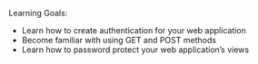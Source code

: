 Learning Goals:
* Learn how to create authentication for your web application
* Become familiar with using GET and POST methods
* Learn how to password protect your web application’s views